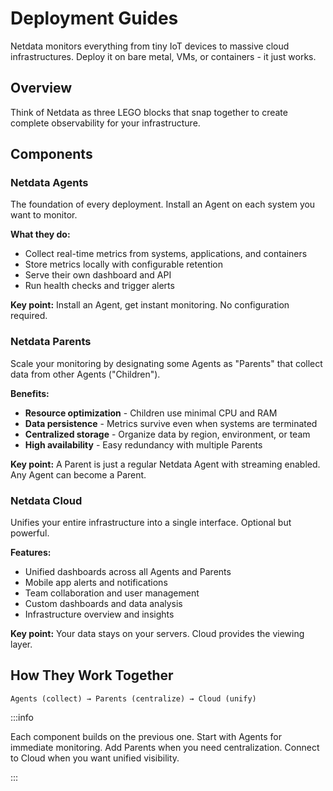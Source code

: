 # Deployment Guides

Netdata monitors everything from tiny IoT devices to massive cloud infrastructures. Deploy it on bare metal, VMs, or containers - it just works.

## Overview

Think of Netdata as three LEGO blocks that snap together to create complete observability for your infrastructure.

## Components

### Netdata Agents
The foundation of every deployment. Install an Agent on each system you want to monitor.

**What they do:**
- Collect real-time metrics from systems, applications, and containers
- Store metrics locally with configurable retention
- Serve their own dashboard and API
- Run health checks and trigger alerts

**Key point:** Install an Agent, get instant monitoring. No configuration required.

### Netdata Parents
Scale your monitoring by designating some Agents as "Parents" that collect data from other Agents ("Children").

**Benefits:**
- **Resource optimization** - Children use minimal CPU and RAM
- **Data persistence** - Metrics survive even when systems are terminated
- **Centralized storage** - Organize data by region, environment, or team
- **High availability** - Easy redundancy with multiple Parents

**Key point:** A Parent is just a regular Netdata Agent with streaming enabled. Any Agent can become a Parent.

### Netdata Cloud
Unifies your entire infrastructure into a single interface. Optional but powerful.

**Features:**
- Unified dashboards across all Agents and Parents
- Mobile app alerts and notifications
- Team collaboration and user management
- Custom dashboards and data analysis
- Infrastructure overview and insights

**Key point:** Your data stays on your servers. Cloud provides the viewing layer.

## How They Work Together

```
Agents (collect) → Parents (centralize) → Cloud (unify)
```

:::info

Each component builds on the previous one. Start with Agents for immediate monitoring. Add Parents when you need centralization. Connect to Cloud when you want unified visibility.

:::